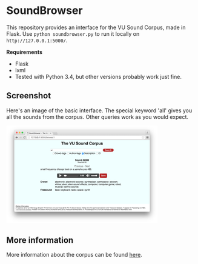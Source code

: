 # SoundBrowser

This repository provides an interface for the VU Sound Corpus, made in Flask.
Use `python soundbrowser.py` to run it locally on `http://127.0.0.1:5000/`.

**Requirements**

* Flask
* lxml
* Tested with Python 3.4, but other versions probably work just fine.

## Screenshot
Here's an image of the basic interface. The special keyword 'all' gives you all the sounds from the corpus. Other queries work as you would expect.

<img src="images/screenshot.png" width="400px">

## More information
More information about the corpus can be found [here](https://github.com/CrowdTruth/vu-sound-corpus).
